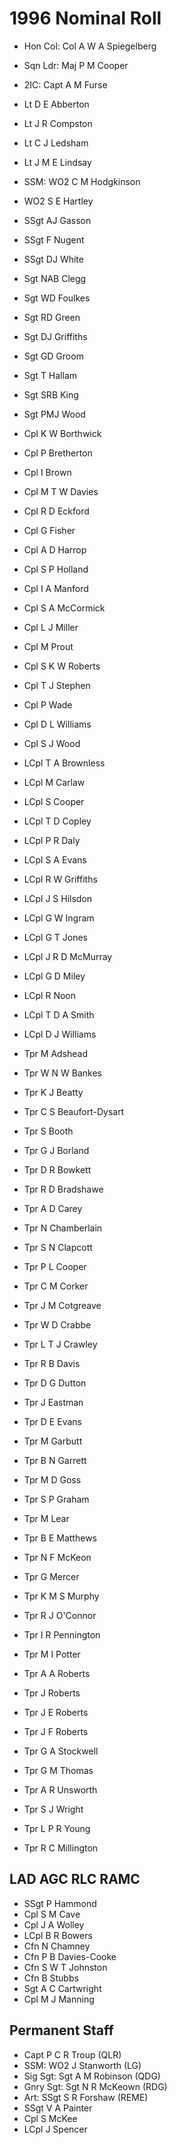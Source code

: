 # 1996 Nominal Roll

* Hon Col: Col A W A Spiegelberg
* Sqn Ldr: Maj P M Cooper
* 2IC: Capt A M Furse
* Lt D E Abberton
* Lt J R Compston
* Lt C J Ledsham
* Lt J M E Lindsay
* SSM: WO2 C M Hodgkinson

* WO2 S E Hartley
* SSgt AJ Gasson
* SSgt F Nugent
* SSgt DJ White
* Sgt NAB Clegg
* Sgt WD Foulkes
* Sgt RD Green
* Sgt DJ Griffiths
* Sgt GD Groom
* Sgt T Hallam
* Sgt SRB King
* Sgt PMJ Wood
* Cpl K W Borthwick
* Cpl P Bretherton
* Cpl I Brown
* Cpl M T W Davies
* Cpl R D Eckford
* Cpl G Fisher
* Cpl A D Harrop
* Cpl S P Holland
* Cpl I A Manford
* Cpl S A McCormick
* Cpl L J Miller
* Cpl M Prout
* Cpl S K W Roberts
* Cpl T J Stephen
* Cpl P Wade
* Cpl D L Williams
* Cpl S J Wood
* LCpl T A Brownless
* LCpl M Carlaw
* LCpl S Cooper
* LCpl T D Copley
* LCpl P R Daly
* LCpl S A Evans
* LCpl R W Griffiths
* LCpl J S Hilsdon
* LCpl G W Ingram
* LCpl G T Jones
* LCpl J R D McMurray
* LCpl G D Miley
* LCpl R Noon
* LCpl T D A Smith
* LCpl D J Williams
* Tpr M Adshead
* Tpr W N W Bankes
* Tpr K J Beatty
* Tpr C S Beaufort-Dysart
* Tpr S Booth
* Tpr G J Borland
* Tpr D R Bowkett
* Tpr R D Bradshawe
* Tpr A D Carey
* Tpr N Chamberlain
* Tpr S N Clapcott
* Tpr P L Cooper
* Tpr C M Corker
* Tpr J M Cotgreave
* Tpr W D Crabbe
* Tpr L T J Crawley
* Tpr R B Davis
* Tpr D G Dutton
* Tpr J Eastman
* Tpr D E Evans
* Tpr M Garbutt
* Tpr B N Garrett
* Tpr M D Goss
* Tpr S P Graham
* Tpr M Lear
* Tpr B E Matthews
* Tpr N F McKeon
* Tpr G Mercer
* Tpr K M S Murphy
* Tpr R J O'Connor
* Tpr I R Pennington
* Tpr M I Potter
* Tpr A A Roberts
* Tpr J Roberts
* Tpr J E Roberts
* Tpr J F Roberts
* Tpr G A Stockwell
* Tpr G M Thomas
* Tpr A R Unsworth
* Tpr S J Wright
* Tpr L P R Young
* Tpr R C Millington

## LAD AGC RLC RAMC

* SSgt P Hammond
* Cpl S M Cave
* Cpl J A Wolley
* LCpl B R Bowers
* Cfn N Chamney
* Cfn P B Davies-Cooke
* Cfn S W T Johnston
* Cfn B Stubbs
* Sgt A C Cartwright
* Cpl M J Manning

## Permanent Staff

* Capt P C R Troup (QLR)
* SSM: WO2 J Stanworth (LG)
* Sig Sgt: Sgt A M Robinson (QDG)
* Gnry Sgt: Sgt N R McKeown (RDG)
* Art: SSgt S R Forshaw (REME)
* SSgt V A Painter
* Cpl S McKee
* LCpl J Spencer
